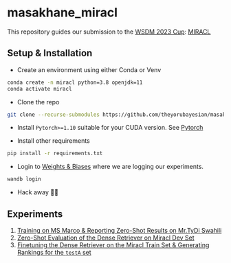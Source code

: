 # masakhane_miracl

This repository guides our submission to the [WSDM 2023 Cup](https://www.wsdm-conference.org/2023/program/wsdm-cup): [MIRACL](https://project-miracl.github.io/)

## Setup & Installation

* Create an environment using either Conda or Venv

```bash
conda create -n miracl python=3.8 openjdk=11
conda activate miracl
```

* Clone the repo

```bash
git clone --recurse-submodules https://github.com/theyorubayesian/masakhane_miracl.git 
```

* Install `Pytorch>=1.10` suitable for your CUDA version. See [Pytorch](https://pytorch.org/get-started/previous-versions/#v1101)

* Install other requirements

```bash
pip install -r requirements.txt
```

* Login to [Weights & Biases](https://wandb.ai/masakhane-miracl/masakhane-miracl) where we are logging our experiments.

```bash
wandb login
```

* Hack away 🔨🔨

## Experiments

1. [Training on MS Marco & Reporting Zero-Shot Results on Mr.TyDi Swahili](docs/msmarco_finetuning_experiment.md)
2. [Zero-Shot Evaluation of the Dense Retriever on Miracl Dev Set](docs/evaluating_on_miracl_dev_set.md)
3. [Finetuning the Dense Retriever on the Miracl Train Set & Generating Rankings for the `testA` set](docs/miracl_finetuning_experiment.md)